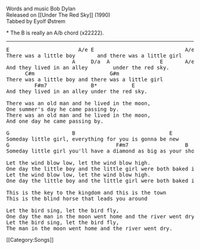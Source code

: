 Words and music Bob Dylan<br>
Released on [[Under The Red Sky]] (1990)<br>
Tabbed by Eyolf Østrem

<nowiki>*</nowiki> The B is really an A/b chord (x22222).

----
<pre class="verse">
E                      A/e E                             A/e E
There was a little boy       and there was a little girl
                     A     D/a  A                E       A/e E
And they lived in an alley        under the red sky.
      C#m                        G#m
There was a little boy and there was a little girl
         F#m7              B*           E
And they lived in an alley under the red sky.

There was an old man and he lived in the moon,
One summer's day he came passing by.
There was an old man and he lived in the moon,
And one day he came passing by.

G                    B                              E
Someday little girl, everything for you is gonna be new
G                                  F#m7                  B
Someday little girl you'll have a diamond as big as your shoe

Let the wind blow low, let the wind blow high.
One day the little boy and the little girl were both baked in a pie.
Let the wind blow low, let the wind blow high.
One day the little boy and the little girl were both baked in a pie.

This is the key to the kingdom and this is the town
This is the blind horse that leads you around

Let the bird sing, let the bird fly,
One day the man in the moon went home and the river went dry.
Let the bird sing, let the bird fly,
The man in the moon went home and the river went dry.
</pre>

[[Category:Songs]]